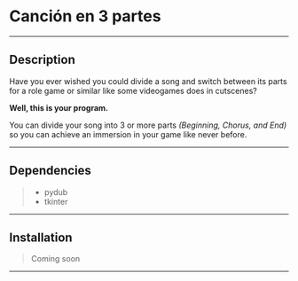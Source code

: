 # Canción en 3 partes

---
## Description
Have you ever wished you could divide a song and switch between its parts for a role game or similar like some videogames does in cutscenes?

**Well, this is your program.**

You can divide your song into 3 or more parts _(Beginning, Chorus, and End)_ so you can achieve an immersion in your game like never before.

---
## Dependencies
> - pydub
> - tkinter
---
## Installation
> Coming soon
---
